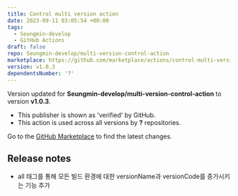 ```yaml
---
title: Control multi version action
date: 2023-09-11 03:05:54 +00:00
tags:
  - Seungmin-develop
  - GitHub Actions
draft: false
repo: Seungmin-develop/multi-version-control-action
marketplace: https://github.com/marketplace/actions/control-multi-version-action
version: v1.0.3
dependentsNumber: '?'
---
```



Version updated for **Seungmin-develop/multi-version-control-action** to version **v1.0.3**.
- This publisher is shown as 'verified' by GitHub.
- This action is used across all versions by **?** repositories.

Go to the [GitHub Marketplace](https://github.com/marketplace/actions/control-multi-version-action) to find the latest changes.

## Release notes

- all 태그를 통해 모든 빌드 환경에 대한 versionName과 versionCode를 증가시키는 기능 추가
